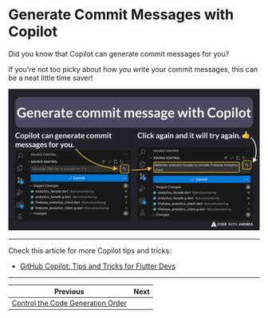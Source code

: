 # Generate Commit Messages with Copilot

Did you know that Copilot can generate commit messages for you?

If you're not too picky about how you write your commit messages, this can be a neat little time saver!

![](194.png)

---

Check this article for more Copilot tips and tricks:

- [GitHub Copilot: Tips and Tricks for Flutter Devs](https://codewithandrea.com/articles/github-copilot-tips-for-flutter-devs/)

---

| Previous | Next |
| -------- | ---- |
| [Control the Code Generation Order](../0193-control-codegen-order/index.md) |  |